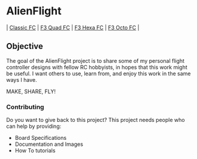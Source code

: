# AlienFlight

| [Classic FC](https://github.com/HumbleOne/Flight-Controllers/tree/master/Flight-Controllers/Classic#narrow-classic-flight-controller) | [F3 Quad FC](https://github.com/HumbleOne/Flight-Controllers/tree/master/Flight-Controllers/F3-V1/F3-Quad#f3-quad-brushed-v1-flight-controller) | [F3 Hexa FC](https://github.com/HumbleOne/Flight-Controllers/tree/master/Flight-Controllers/F3-V1/F3-Hexa#f3-hexa-brushed-v1-flight-controller) | [F3 Octo FC](https://github.com/HumbleOne/Flight-Controllers/tree/master/Flight-Controllers/F3-V1/F3-Octo#f3-octo-brushed-v1-flight-controller) |

## Objective

The goal of the AlienFlight project is to share some of my personal flight controller designs with fellow RC hobbyists, in hopes that this work might be useful. I want others to use, learn from, and enjoy this work in the same ways I have.

MAKE, SHARE, FLY!

### Contributing

Do you want to give back to this project? This project needs people who can help by providing:

* Board Specifications
* Documentation and Images
* How To tutorials
